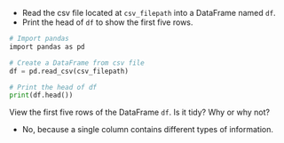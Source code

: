 - Read the csv file located at `csv_filepath` into a DataFrame named `df`.
- Print the head of `df` to show the first five rows.
```Python
# Import pandas
import pandas as pd

# Create a DataFrame from csv file
df = pd.read_csv(csv_filepath)

# Print the head of df
print(df.head())
```
View the first five rows of the DataFrame `df`. Is it tidy? Why or why not?
- No, because a single column contains different types of information.